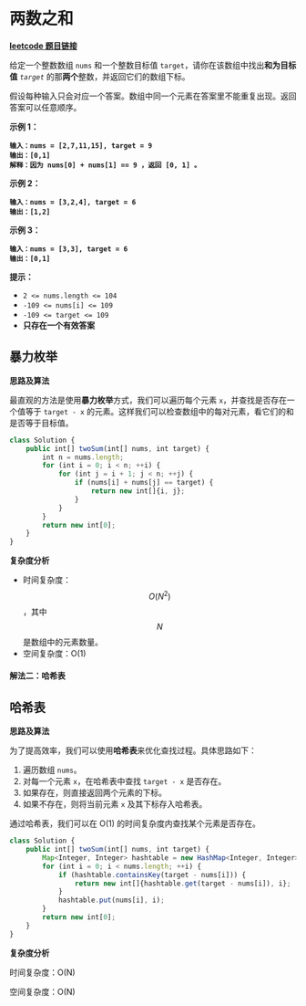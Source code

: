 # 两数之和

[**leetcode 题目链接**](https://leetcode.cn/problems/two-sum/description/)

给定一个整数数组 `nums` 和一个整数目标值 `target`，请你在该数组中找出**和为目标值** _`target`_  的那**两个**整数，并返回它们的数组下标。

假设每种输入只会对应一个答案。数组中同一个元素在答案里不能重复出现。返回答案可以任意顺序。

**示例 1：**

<pre><code><strong>输入：nums = [2,7,11,15], target = 9
</strong><strong>输出：[0,1]
</strong><strong>解释：因为 nums[0] + nums[1] == 9 ，返回 [0, 1] 。
</strong></code></pre>

**示例 2：**

<pre><code><strong>输入：nums = [3,2,4], target = 6
</strong><strong>输出：[1,2]
</strong></code></pre>

**示例 3：**

<pre><code><strong>输入：nums = [3,3], target = 6
</strong><strong>输出：[0,1]
</strong></code></pre>

**提示：**

* `2 <= nums.length <= 104`
* `-109 <= nums[i] <= 109`
* `-109 <= target <= 109`
* **只存在一个有效答案**

## 暴力枚举

**思路及算法**

最直观的方法是使用**暴力枚举**方式，我们可以遍历每个元素 `x`，并查找是否存在一个值等于 `target - x` 的元素。这样我们可以检查数组中的每对元素，看它们的和是否等于目标值。

```typescript
class Solution {
    public int[] twoSum(int[] nums, int target) {
        int n = nums.length;
        for (int i = 0; i < n; ++i) {
            for (int j = i + 1; j < n; ++j) {
                if (nums[i] + nums[j] == target) {
                    return new int[]{i, j};
                }
            }
        }
        return new int[0];
    }
}
```

**复杂度分析**

* 时间复杂度：$$O(N^2)$$，其中 $$N$$ 是数组中的元素数量。
* 空间复杂度：O(1)

#### 解法二：哈希表

## 哈希表

**思路及算法**

为了提高效率，我们可以使用**哈希表**来优化查找过程。具体思路如下：

1. 遍历数组 `nums`。
2. 对每一个元素 `x`，在哈希表中查找 `target - x` 是否存在。
3. 如果存在，则直接返回两个元素的下标。
4. 如果不存在，则将当前元素 `x` 及其下标存入哈希表。

通过哈希表，我们可以在 O(1) 的时间复杂度内查找某个元素是否存在。

```typescript
class Solution {
    public int[] twoSum(int[] nums, int target) {
        Map<Integer, Integer> hashtable = new HashMap<Integer, Integer>();
        for (int i = 0; i < nums.length; ++i) {
            if (hashtable.containsKey(target - nums[i])) {
                return new int[]{hashtable.get(target - nums[i]), i};
            }
            hashtable.put(nums[i], i);
        }
        return new int[0];
    }
}
```

**复杂度分析**

时间复杂度：O(N)

空间复杂度：O(N)
